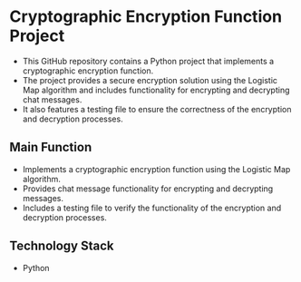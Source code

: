 # Cryptographic Encryption Function Project  
- This GitHub repository contains a Python project that implements a cryptographic encryption function. 
- The project provides a secure encryption solution using the Logistic Map algorithm and includes functionality for encrypting and decrypting chat messages.
- It also features a testing file to ensure the correctness of the encryption and decryption processes.

## Main Function
- Implements a cryptographic encryption function using the Logistic Map algorithm.
- Provides chat message functionality for encrypting and decrypting messages.
- Includes a testing file to verify the functionality of the encryption and decryption processes.


## Technology Stack
- Python
